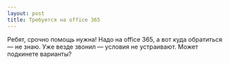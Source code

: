 ```yaml
---
layout: post 
title: Требуется на office 365 
--- 
```

Ребят, срочно помощь нужна! Надо на office 365, а вот куда обратиться — не знаю. Уже везде звонил — условия не устраивают. Может подкинете варианты?